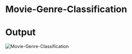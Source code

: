 # Movie-Genre-Classification

# Output

![Movie-Genre-Classification](https://github.com/rajdeepd713/Movie-Genre-Classification/assets/149292297/092edb56-5aa0-40d0-b598-70ea5851723f)
